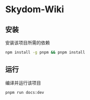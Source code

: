 # Skydom-Wiki
## 安装

安装该项目所需的依赖

```bash
npm install -g pnpm && pnpm install
```



## 运行

编译并运行该项目

```bash
pnpm run docs:dev
```